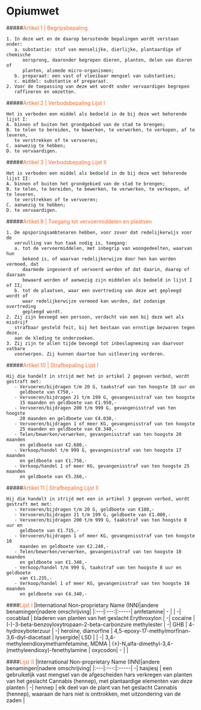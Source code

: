 # Opiumwet

#####<span style="color: #fc631e;">Artikel 1 | Begripsbepaling</span>
```
1. In deze wet en de daarop berustende bepalingen wordt verstaan onder:
   a. substantie: stof van menselijke, dierlijke, plantaardige of chemische 
      oorsprong, daaronder begrepen dieren, planten, delen van dieren of 
      planten, alsmede micro-organismen;
   b. preparaat: een vast of vloeibaar mengsel van substanties;
   c. middel: substantie of preparaat.
2. Voor de toepassing van deze wet wordt onder vervaardigen begrepen 
   raffineren en omzetten.      
```

#####<span style="color: #fc631e;">Artikel 2 | Verbodsbepaling Lijst I</span>
```
Het is verboden een middel als bedoeld in de bij deze wet behorende lijst I:
A. binnen of buiten het grondgebied van de stad te brengen;
B. te telen te bereiden, te bewerken, te verwerken, te verkopen, af te leveren,
   te verstrekken of te vervoeren;
C. aanwezig te hebben;
D. te vervaardigen. 
```

#####<span style="color: #fc631e;">Artikel 3 | Verbodsbepaling Lijst II</span>
```
Het is verboden een middel als bedoeld in de bij deze wet behorende lijst II:
A. binnen of buiten het grondgebied van de stad te brengen;
B. te telen, te bereiden, te bewerken, te verwerken, te verkopen, af te leveren,
   te verstrekken of te vervoeren;
C. aanwezig te hebben;
D. te vervaardigen. 
```

#####<span style="color: #fc631e;">Artikel 9 | Toegang tot vervoermiddelen en plaatsen</span>
```
1. De opsporingsambtenaren hebben, voor zover dat redelijkerwijs voor de 
   vervulling van hun taak nodig is, toegang:
   a. tot de vervoermiddelen, met inbegrip van woongedeelten, waarvan hun 
      bekend is, of waarvan redelijkerwijze door hen kan worden vermoed, dat 
      daarmede ingevoerd of vervoerd worden of dat daarin, daarop of daaraan 
      bewaard worden of aanwezig zijn middelen als bedoeld in lijst I of II;
   b. tot de plaatsen, waar een overtreding van deze wet gepleegd wordt of 
      waar redelijkerwijze vermoed kan worden, dat zodanige overtreding 
      gepleegd wordt.   
2. Zij zijn bevoegd een persoon, verdacht van een bij deze wet als misdrijf 
   strafbaar gesteld feit, bij het bestaan van ernstige bezwaren tegen deze, 
   aan de kleding te onderzoeken.    
3. Zij zijn te allen tijde bevoegd tot inbeslagneming van daarvoor vatbare 
   voorwerpen. Zij kunnen daartoe hun uitlevering vorderen.     
```

#####<span style="color: #fc631e;">Artikel 10 | Strafbepaling Lijst I</span>
```
Hij die handelt in strijd met het in artikel 2 gegeven verbod, wordt 
gestraft met:
   - Vervoeren/bijdragen t/m 20 G, taakstraf van ten hoogste 10 uur en 
     geldboete van €750,-
   - Vervoeren/bijdragen 21 t/m 199 G, gevangenisstraf van ten hoogste 
     15 maanden en geldboete van €1.950,-
   - Vervoeren/bijdragen 200 t/m 999 G, gevangenisstraf van ten hoogste 
     20 maanden en geldboete van €4.030,-
   - Vervoeren/bijdragen 1 of meer KG, gevangenisstraf van ten hoogste 
     25 maanden en geldboete van €8.340,-
   - Telen/bewerken/verwerken, gevangenisstraf van ten hoogste 20 maanden 
     en geldboete van €2.680,-
   - Verkoop/handel t/m 999 G, gevangenisstraf van ten hoogste 17 maanden 
     en geldboete van €1.750,-
   - Verkoop/handel 1 of meer KG, gevangenisstraf van ten hoogste 25 maanden 
     en geldboete van €5.260,-
```

#####<span style="color: #fc631e;">Artikel 11 | Strafbepaling Lijst II</span>
```
Hij die handelt in strijd met een in artikel 3 gegeven verbod, wordt 
gestraft met met:
   - Vervoeren/bijdragen t/m 20 G, geldboete van €100,-
   - Vervoeren/bijdragen 21 t/m 199 G, geldboete van €1.000,-
   - Vervoeren/bijdragen 200 t/m 999 G, taakstraf van ten hoogste 8 uur en 
     geldboete van €1.715,-
   - Vervoeren/bijdragen 1 of meer KG, gevangenisstraf van ten hoogste 10 
     maanden en geldboete van €2.240,-
   - Telen/bewerken/verwerken, gevangenisstraf van ten hoogste 10 maanden 
     en geldboete van €1.340,-
   - Verkoop/handel t/m 999 G, taakstraf van ten hoogste 8 uur en geldboete 
     van €1.235,-
   - Verkoop/handel 1 of meer KG, gevangenisstraf van ten hoogste 10 maanden 
     en geldboete van €4.340,- 
```

####<span style="color: #fc631e;">Lijst I</span>
|International Non-proprietary Name (INN)|andere benamingen|nadere omschrijving|
|:---|:---:|:-----|
amfetamine| - |  |
-| cocablad | bladeren van planten van het geslacht Erythroxylon |
-| cocaïne | (-)-3-beta-benzoyloxytropaan-2-beta-carbonzure methylester |
-| GHB | 4-hydroxyboterzuur |
-| heroïne, diamorfine | 4,5-epoxy-17-methylmorfinan-3,6-diyl-diacetaat |
lysergide| LSD |  |
-| 3,4-methyleendioxymethamfetamine, MDMA | (±)-N,alfa-dimethyl-3,4-(methyleendioxy)-fenethylamine |
oxycodon| - |  |

####<span style="color: #fc631e;">Lijst II</span>
|International Non-proprietary Name (INN)|andere benamingen|nadere omschrijving|
|:---|:---:|:-----|
-| hasjiesj | een gebruikelijk vast mengsel van de afgescheiden hars verkregen van planten van het geslacht Cannabis (hennep), met plantaardige elementen van deze planten |
-| hennep | elk deel van de plant van het geslacht Cannabis (hennep), waaraan de hars niet is onttrokken, met uitzondering van de zaden |

<!-- ??? question "Hoe werkt het gedoogbeleid?"

    Personen worden niet vervolgt als zij kleine hoeveelheden softdrugs bezitten. Het gaat hier om:
        
    - maximaal 5 gram cannabis (wiet, hasj); 
    - maximaal 5 hennepplanten.

    Let op!! De politie kan wel de softdrugs in beslag nemen. -->
